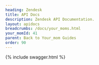 ```yaml
---
heading: Zendesk
title: API Docs
description: Zendesk API Documentation.
layout: apidocs
breadcrumbs: /docs/your_moms.html
your_momId: 41
parent: Back to Your_mom Guides
order: 90
---
```


{% include swagger.html %}
